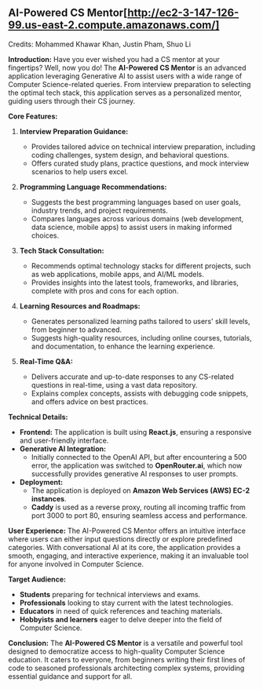 ## AI-Powered CS Mentor[http://ec2-3-147-126-99.us-east-2.compute.amazonaws.com/]
Credits: Mohammed Khawar Khan, Justin Pham, Shuo Li

**Introduction:**
Have you ever wished you had a CS mentor at your fingertips? Well, now you do!
The **AI-Powered CS Mentor** is an advanced application leveraging Generative AI to assist users with a wide range of Computer Science-related queries. From interview preparation to selecting the optimal tech stack, this application serves as a personalized mentor, guiding users through their CS journey.

**Core Features:**

1. **Interview Preparation Guidance:**
   - Provides tailored advice on technical interview preparation, including coding challenges, system design, and behavioral questions.
   - Offers curated study plans, practice questions, and mock interview scenarios to help users excel.

2. **Programming Language Recommendations:**
   - Suggests the best programming languages based on user goals, industry trends, and project requirements.
   - Compares languages across various domains (web development, data science, mobile apps) to assist users in making informed choices.

3. **Tech Stack Consultation:**
   - Recommends optimal technology stacks for different projects, such as web applications, mobile apps, and AI/ML models.
   - Provides insights into the latest tools, frameworks, and libraries, complete with pros and cons for each option.

4. **Learning Resources and Roadmaps:**
   - Generates personalized learning paths tailored to users' skill levels, from beginner to advanced.
   - Suggests high-quality resources, including online courses, tutorials, and documentation, to enhance the learning experience.

5. **Real-Time Q&A:**
   - Delivers accurate and up-to-date responses to any CS-related questions in real-time, using a vast data repository.
   - Explains complex concepts, assists with debugging code snippets, and offers advice on best practices.

**Technical Details:**

- **Frontend:** The application is built using **React.js**, ensuring a responsive and user-friendly interface.
- **Generative AI Integration:**
  - Initially connected to the OpenAI API, but after encountering a 500 error, the application was switched to **OpenRouter.ai**, which now successfully provides generative AI responses to user prompts.
- **Deployment:**
  - The application is deployed on **Amazon Web Services (AWS) EC-2 instances**.
  - **Caddy** is used as a reverse proxy, routing all incoming traffic from port 3000 to port 80, ensuring seamless access and performance.

**User Experience:**
The AI-Powered CS Mentor offers an intuitive interface where users can either input questions directly or explore predefined categories. With conversational AI at its core, the application provides a smooth, engaging, and interactive experience, making it an invaluable tool for anyone involved in Computer Science.

**Target Audience:**
- **Students** preparing for technical interviews and exams.
- **Professionals** looking to stay current with the latest technologies.
- **Educators** in need of quick references and teaching materials.
- **Hobbyists and learners** eager to delve deeper into the field of Computer Science.

**Conclusion:**
The **AI-Powered CS Mentor** is a versatile and powerful tool designed to democratize access to high-quality Computer Science education. It caters to everyone, from beginners writing their first lines of code to seasoned professionals architecting complex systems, providing essential guidance and support for all.

